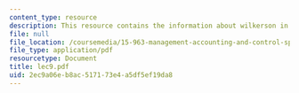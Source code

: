 ```yaml
---
content_type: resource
description: This resource contains the information about wilkerson in this course.
file: null
file_location: /coursemedia/15-963-management-accounting-and-control-spring-2007/2ec9a06eb8ac517173e4a5df5ef19da8_lec9.pdf
file_type: application/pdf
resourcetype: Document
title: lec9.pdf
uid: 2ec9a06e-b8ac-5171-73e4-a5df5ef19da8
---
```

